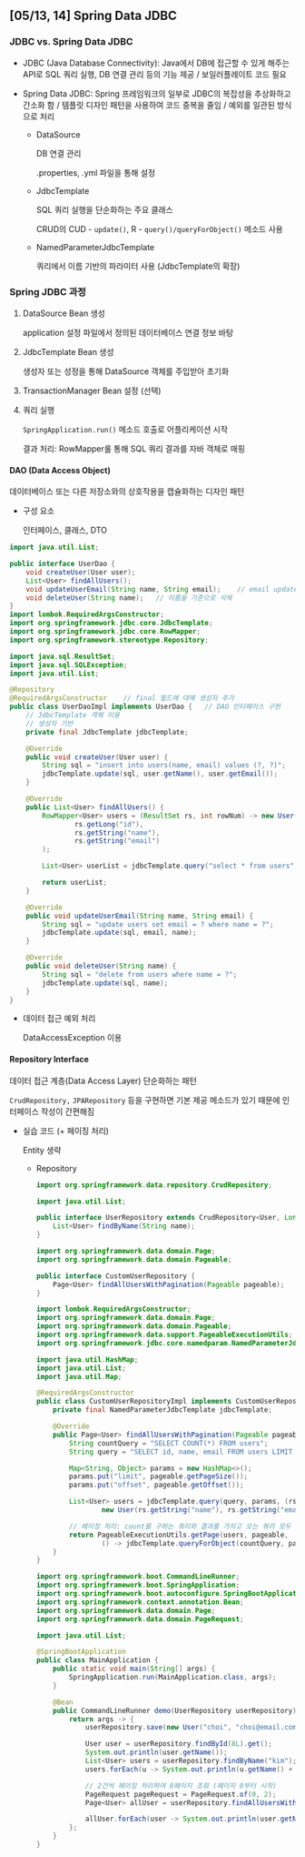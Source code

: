 ## [05/13, 14] Spring Data JDBC



### JDBC vs. Spring Data JDBC

- JDBC (Java Database Connectivity): Java에서 DB에 접근할 수 있게 해주는 API로 SQL 쿼리 실행, DB 연결 관리 등의 기능 제공 / 보일러플레이트 코드 필요

- Spring Data JDBC: Spring 프레임워크의 일부로 JDBC의 복잡성을 추상화하고 간소화 함 / 템플릿 디자인 패턴을 사용하여 코드 중복을 줄임 / 예외를 일관된 방식으로 처리

  - DataSource

    DB 연결 관리

    .properties, .yml 파일을 통해 설정

  - JdbcTemplate

    SQL 쿼리 실행을 단순화하는 주요 클래스

    CRUD의 CUD - `update()`, R - `query()/queryForObject()` 메소드 사용

  - NamedParameterJdbcTemplate

    쿼리에서 이름 기반의 파라미터 사용 (JdbcTemplate의 확장)



### Spring JDBC 과정

1. DataSource Bean 생성

   application 설정 파일에서 정의된 데이터베이스 연결 정보 바탕

2. JdbcTemplate Bean 생성

   생성자 또는 성정을 통해 DataSource 객체를 주입받아 초기화

3. TransactionManager Bean 설정 (선택)

4. 쿼리 실행

   `SpringApplication.run()` 메소드 호출로 어플리케이션 시작

   결과 처리: RowMapper롤 통해 SQL 쿼리 결과를 자바 객체로 매핑



#### DAO (Data Access Object)

데이터베이스 또는 다른 저장소와의 상호작용을 캡슐화하는 디자인 패턴

- 구성 요소

  인터페이스, 클래스, DTO

```java
import java.util.List;

public interface UserDao {
    void createUser(User user);
    List<User> findAllUsers();
    void updateUserEmail(String name, String email);    // email update
    void deleteUser(String name);   // 이름을 기준으로 삭제
}
import lombok.RequiredArgsConstructor;
import org.springframework.jdbc.core.JdbcTemplate;
import org.springframework.jdbc.core.RowMapper;
import org.springframework.stereotype.Repository;

import java.sql.ResultSet;
import java.sql.SQLException;
import java.util.List;

@Repository
@RequiredArgsConstructor    // final 필드에 대해 생성자 추가
public class UserDaoImpl implements UserDao {   // DAO 인터페이스 구현
    // JdbcTemplate 객체 이용
    // 생성자 기반
    private final JdbcTemplate jdbcTemplate;

    @Override
    public void createUser(User user) {
        String sql = "insert into users(name, email) values (?, ?)";
        jdbcTemplate.update(sql, user.getName(), user.getEmail());
    }

    @Override
    public List<User> findAllUsers() {
        RowMapper<User> users = (ResultSet rs, int rowNum) -> new User(
                rs.getLong("id"),
                rs.getString("name"),
                rs.getString("email")
        );

        List<User> userList = jdbcTemplate.query("select * from users", users);

        return userList;
    }

    @Override
    public void updateUserEmail(String name, String email) {
        String sql = "update users set email = ? where name = ?";
        jdbcTemplate.update(sql, email, name);
    }

    @Override
    public void deleteUser(String name) {
        String sql = "delete from users where name = ?";
        jdbcTemplate.update(sql, name);
    }
}
```

- 데이터 접근 예외 처리

  DataAccessException 이용



#### Repository Interface

데이터 접근 계층(Data Access Layer) 단순화하는 패턴

`CrudRepository,` `JPARepository` 등을 구현하면 기본 제공 메소드가 있기 때문에 인터페이스 작성이 간편해짐

- 실습 코드 (+ 페이징 처리)

  Entity 생략

  - Repository

    ```java
    import org.springframework.data.repository.CrudRepository;
    
    import java.util.List;
    
    public interface UserRepository extends CrudRepository<User, Long>, CustomUserRepository {
        List<User> findByName(String name);
    }
    ```

    ```java
    import org.springframework.data.domain.Page;
    import org.springframework.data.domain.Pageable;
    
    public interface CustomUserRepository {
        Page<User> findAllUsersWithPagination(Pageable pageable);
    }
    ```

    ```java
    import lombok.RequiredArgsConstructor;
    import org.springframework.data.domain.Page;
    import org.springframework.data.domain.Pageable;
    import org.springframework.data.support.PageableExecutionUtils;
    import org.springframework.jdbc.core.namedparam.NamedParameterJdbcTemplate;
    
    import java.util.HashMap;
    import java.util.List;
    import java.util.Map;
    
    @RequiredArgsConstructor
    public class CustomUserRepositoryImpl implements CustomUserRepository {
        private final NamedParameterJdbcTemplate jdbcTemplate;
    
        @Override
        public Page<User> findAllUsersWithPagination(Pageable pageable) {
            String countQuery = "SELECT COUNT(*) FROM users";
            String query = "SELECT id, name, email FROM users LIMIT :limit OFFSET :offset";
    
            Map<String, Object> params = new HashMap<>();
            params.put("limit", pageable.getPageSize());
            params.put("offset", pageable.getOffset());
    
            List<User> users = jdbcTemplate.query(query, params, (rs, rowNum) ->
                    new User(rs.getString("name"), rs.getString("email")));
    
            // 페이징 처리: count를 구하는 쿼리와 결과를 가지고 오는 쿼리 모두 필요
            return PageableExecutionUtils.getPage(users, pageable,
                    () -> jdbcTemplate.queryForObject(countQuery, params, Long.class));
        }
    }
    ```

    ```java
    import org.springframework.boot.CommandLineRunner;
    import org.springframework.boot.SpringApplication;
    import org.springframework.boot.autoconfigure.SpringBootApplication;
    import org.springframework.context.annotation.Bean;
    import org.springframework.data.domain.Page;
    import org.springframework.data.domain.PageRequest;
    
    import java.util.List;
    
    @SpringBootApplication
    public class MainApplication {
        public static void main(String[] args) {
            SpringApplication.run(MainApplication.class, args);
        }
    
        @Bean
        public CommandLineRunner demo(UserRepository userRepository) {
            return args -> {
                userRepository.save(new User("choi", "choi@email.com"));
    
                User user = userRepository.findById(8L).get();
                System.out.println(user.getName());
                List<User> users = userRepository.findByName("kim");
                users.forEach(u -> System.out.println(u.getName() + ": " + u.getEmail()));
    
                // 2건씩 페이징 처리하여 0페이지 조회 (페이지 0부터 시작)
                PageRequest pageRequest = PageRequest.of(0, 2);
                Page<User> allUser = userRepository.findAllUsersWithPagination(pageRequest);
    
                allUser.forEach(user -> System.out.println(user.getName() + ": " + user.getEmail()));
            };
        }
    }
    ```
